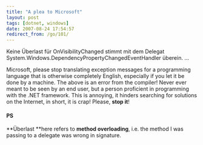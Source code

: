 ```yaml
---
title: "A plea to Microsoft"
layout: post
tags: [dotnet, windows]
date: 2007-08-24 17:54:57
redirect_from: /go/101/
---
```


<quote>
Keine Überlast für OnVisibilityChanged stimmt mit dem Delegat System.Windows.DependencyPropertyChangedEventHandler überein.	...
</quote>

Microsoft, please stop translating exception messages for a programming language that is otherwise completely English, especially if you let it be done by a machine. The above is an error from the compiler! Never ever meant to be seen by an end user, but a person proficient in programming with the .NET framework. This is annoying, it hinders searching for solutions on the Internet, in short, it is crap! Please, **stop it**!

#### PS

**Überlast **here refers to **method overloading**, i.e. the method I was passing to a delegate was wrong in signature.